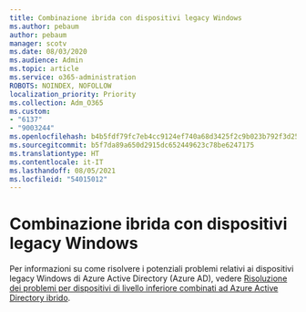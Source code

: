```yaml
---
title: Combinazione ibrida con dispositivi legacy Windows
ms.author: pebaum
author: pebaum
manager: scotv
ms.date: 08/03/2020
ms.audience: Admin
ms.topic: article
ms.service: o365-administration
ROBOTS: NOINDEX, NOFOLLOW
localization_priority: Priority
ms.collection: Adm_O365
ms.custom:
- "6137"
- "9003244"
ms.openlocfilehash: b4b5fdf79fc7eb4cc9124ef740a68d3425f2c9b023b792f3d2538a29dd1ad7c2
ms.sourcegitcommit: b5f7da89a650d2915dc652449623c78be6247175
ms.translationtype: HT
ms.contentlocale: it-IT
ms.lasthandoff: 08/05/2021
ms.locfileid: "54015012"
---
```

# <a name="hybrid-join-with-windows-legacy-devices"></a>Combinazione ibrida con dispositivi legacy Windows

Per informazioni su come risolvere i potenziali problemi relativi ai dispositivi legacy Windows di Azure Active Directory (Azure AD), vedere [Risoluzione dei problemi per dispositivi di livello inferiore combinati ad Azure Active Directory ibrido](https://docs.microsoft.com/azure/active-directory/devices/troubleshoot-hybrid-join-windows-legacy). 